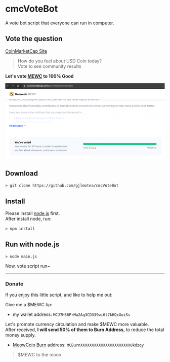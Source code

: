# cmcVoteBot

A vote bot script that everyone can run in computer.    


## Vote the question
[CoinMarketCap Site](https://coinmarketcap.com/)
> How do you feel about USD Coin today?  
> Vote to see community results  

**Let's vote [MEWC](https://coinmarketcap.com/zh-tw/currencies/meowcoin/) to 100% Good**    

![img_1.png](img_1.png)

## Download

    > git clone https://github.com/gjlmotea/cmcVoteBot

## Install

Please install [node.js](https://nodejs.org/en/download/) first.  
After install node, run:  

    > npm install

## Run with node.js

    > node main.js


Now, vote script run~

---


### Donate

If you enjoy this little script, and like to help me out:  


Give me a $MEWC tip:  
* my wallet address: `MCJ7H56PrMw2Aq3CD339wi6t7kHQxGuiSs`

Let's promote currency circulation and make $MEWC more valuable.  
After received, **I will send 50% of them to Burn Address**, to reduce the total money supply.      
* [MeowCoin Burn](https://explorer.mewccrypto.com/address/MCBurnXXXXXXXXXXXXXXXXXXXXXXUkdzqy) address: `MCBurnXXXXXXXXXXXXXXXXXXXXXXUkdzqy`

> $MEWC to the moon


